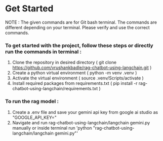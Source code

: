 # Get Started

NOTE : The given commands are for Git bash terminal. The commands are different depending on your terminal. Please verify and use the correct commands.

### To get started with the project, follow these steps or directly run the commands in terminal :
1. Clone the repository in desired directory ( git clone https://github.com/vrushankbadle/rag-chatbot-using-langchain.git )
2. Create a python virtual environment ( python -m venv .venv )
3. Activate the virtual environment ( source .venv/Scripts/activate )
4. Install required packages from requirements.txt ( pip install -r rag-chatbot-using-langchain/requirements.txt )


### To run the rag model :
1. Create a .env file and save your gemini api key from google ai studio as "GOOGLE_API_KEY="
2. Navigate and run rag-chatbot-using-langchain/langchain gemini.py manually or inside terminal run 'python "rag-chatbot-using-langchain/langchain gemini.py"'

